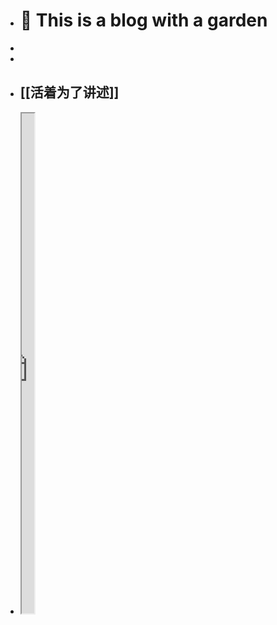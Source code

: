 - # 🏡 This is a blog with a garden
-
-
- ## [[活着为了讲述]]
- <iframe src="https://httishere.gitee.io/notion/new/today-shici.html?mode=w" width="20"height="800"></iframe>